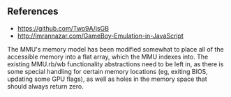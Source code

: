 ## References

- https://github.com/Two9A/jsGB
- http://imrannazar.com/GameBoy-Emulation-in-JavaScript

The MMU's memory model has been modified somewhat to place all of the accessible
memory into a flat array, which the MMU indexes into. The existing MMU.rb/wb
functionality abstractions need to be left in, as there is some special handling
for certain memory locations (eg, exiting BIOS, updating some GPU flags), as well
as holes in the memory space that should always return zero.
